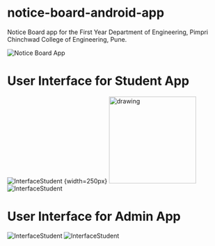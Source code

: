 # notice-board-android-app
Notice Board app for the First Year Department of Engineering, Pimpri Chinchwad College of Engineering, Pune.


![Notice Board App](https://github.com/pcetspccoe/notice-board-android-app-fe-project/raw/master/Extras/Presentation%20Thumbnail.PNG)

# User Interface for Student App
![InterfaceStudent](https://github.com/pcetspccoe/notice-board-android-app-fe-project/raw/master/Extras/Screenshot_2019-04-08-10-44-50-248_com.pccoedevelopers.noticeboard.png) {width=250px}
<img src="https://github.com/pcetspccoe/notice-board-android-app-fe-project/raw/master/Extras/Screenshot_2019-04-08-10-44-50-248_com.pccoedevelopers.noticeboard.png" alt="drawing" width="200"/>
![InterfaceStudent](https://github.com/pcetspccoe/notice-board-android-app-fe-project/raw/master/Extras/Screenshot_2019-04-08-10-44-37-453_com.pccoedevelopers.noticeboard.png)

# User Interface for Admin App
![InterfaceStudent](https://github.com/pcetspccoe/notice-board-android-app-fe-project/raw/master/Extras/Screenshot_2019-04-08-10-45-01-143_com.ssoftwares.noticeboardadmin.png)
![InterfaceStudent](https://github.com/pcetspccoe/notice-board-android-app-fe-project/raw/master/Extras/Screenshot_2019-04-08-10-59-12-873_com.ssoftwares.noticeboardadmin.png)
